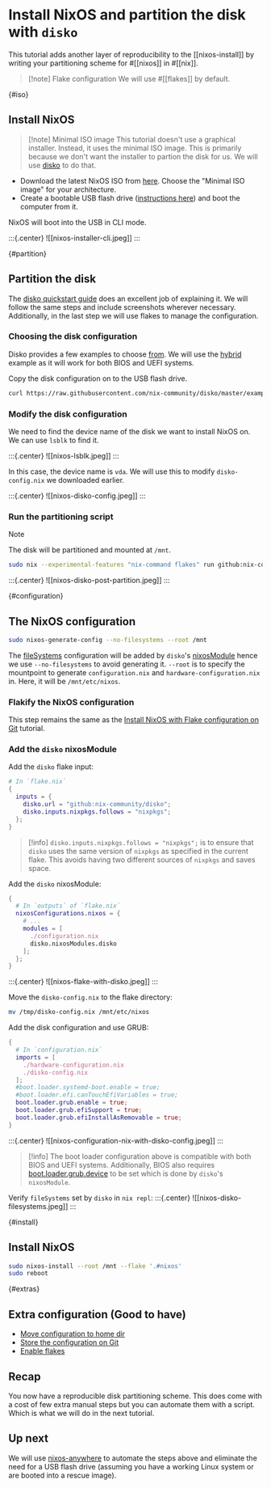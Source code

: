 # Install NixOS and partition the disk with `disko`

This tutorial adds another layer of reproducibility to the [[nixos-install]] by writing your partitioning scheme for #[[nixos]] in #[[nix]].

>[!note] Flake configuration
> We will use #[[flakes]] by default.

{#iso}
## Install NixOS

>[!note] Minimal ISO image
> This tutorial doesn't use a graphical installer. Instead, it uses the minimal ISO image. This is primarily because we don't want the installer to partion the disk for us. We will use [disko](https://github.com/nix-community/disko) to do that.

- Download the latest NixOS ISO from [here](https://nixos.org/download#download-nixos). Choose the "Minimal ISO image" for your architecture.
- Create a bootable USB flash drive ([instructions here](https://nixos.org/manual/nixos/stable/index.html#sec-booting-from-usb)) and boot the computer from it.

NixOS will boot into the USB in CLI mode. 

:::{.center}
![[nixos-installer-cli.jpeg]]
:::

{#partition}
## Partition the disk

The [disko quickstart guide](https://github.com/nix-community/disko/blob/master/docs/quickstart.md) does an excellent job of explaining it. We will follow the same steps and include screenshots wherever necessary. Additionally, in the last step we will use flakes to manage the configuration.

### Choosing the disk configuration

Disko provides a few examples to choose [from](https://github.com/nix-community/disko/tree/master/example). We will use the [hybrid](https://github.com/nix-community/disko/blob/master/example/hybrid.nix) example as it will work for both BIOS and UEFI systems.

Copy the disk configuration on to the USB flash drive.

```bash
curl https://raw.githubusercontent.com/nix-community/disko/master/example/hybrid.nix -o /tmp/disko-config.nix
```

### Modify the disk configuration

We need to find the device name of the disk we want to install NixOS on. We can use `lsblk` to find it.


:::{.center}
![[nixos-lsblk.jpeg]]
:::

In this case, the device name is `vda`. We will use this to modify `disko-config.nix` we downloaded earlier.

:::{.center}
![[nixos-disko-config.jpeg]]
:::

### Run the partitioning script

>[!note]
> The disk will be partitioned and mounted at `/mnt`.

```bash
sudo nix --experimental-features "nix-command flakes" run github:nix-community/disko -- --mode disko /tmp/disko-config.nix
```

:::{.center}
![[nixos-disko-post-partition.jpeg]]
:::

{#configuration}
## The NixOS configuration

```bash
sudo nixos-generate-config --no-filesystems --root /mnt
```

The [fileSystems](https://search.nixos.org/options?channel=23.11&show=fileSystems&from=0&size=50&sort=relevance&type=packages&query=fileSystems) configuration will be added by `disko`'s [nixosModule](https://nixos.wiki/wiki/NixOS_modules) hence we use `--no-filesystems` to avoid generating it. `--root` is to specify the mountpoint to generate `configuration.nix` and `hardware-configuration.nix` in. Here, it will be `/mnt/etc/nixos`.

### Flakify the NixOS configuration

This step remains the same as the [Install NixOS with Flake configuration on Git](https://nixos.asia/en/tutorial/nixos-install#flakeify) tutorial.

### Add the `disko` nixosModule

Add the `disko` flake input:

```nix
# In `flake.nix`
{
  inputs = {
    disko.url = "github:nix-community/disko";
    disko.inputs.nixpkgs.follows = "nixpkgs";
  };
}
```
>[!info]
> `disko.inputs.nixpkgs.follows = "nixpkgs";` is to ensure that `disko` uses the same version of `nixpkgs` as specified in the current flake. This avoids having two different sources of `nixpkgs` and saves space.

Add the `disko` nixosModule:

```nix
{
  # In `outputs` of `flake.nix`
  nixosConfigurations.nixos = {
    # ...
    modules = [
      ./configuration.nix
      disko.nixosModules.disko
    ];
  };
}
```
:::{.center}
![[nixos-flake-with-disko.jpeg]]
:::

Move the `disko-config.nix` to the flake directory:

```bash
mv /tmp/disko-config.nix /mnt/etc/nixos
```

Add the disk configuration and use GRUB:

```nix
{
  # In `configuration.nix`
  imports = [
    ./hardware-configuration.nix
    ./disko-config.nix
  ];
  #boot.loader.systemd-boot.enable = true;
  #boot.loader.efi.canTouchEfiVariables = true;
  boot.loader.grub.enable = true;
  boot.loader.grub.efiSupport = true;
  boot.loader.grub.efiInstallAsRemovable = true;
}
```
:::{.center}
![[nixos-configuration-nix-with-disko-config.jpeg]]
:::

>[!info]
> The boot loader configuration above is compatible with both BIOS and UEFI systems. Additionally, BIOS also requires [boot.loader.grub.device](https://search.nixos.org/options?channel=23.11&show=boot.loader.grub.device&from=0&size=50&sort=relevance&type=packages&query=boot.loader.grub.device) to be set which is done by `disko`'s `nixosModule`.

Verify `fileSystems` set by `disko` in `nix repl`:
:::{.center}
![[nixos-disko-filesystems.jpeg]]
:::


{#install}
## Install NixOS

```bash
sudo nixos-install --root /mnt --flake '.#nixos'
sudo reboot
```

{#extras}
## Extra configuration (Good to have)

- [Move configuration to home dir](https://nixos.asia/en/tutorial/nixos-install#homedir)
- [Store the configuration on Git](https://nixos.asia/en/tutorial/nixos-install#git)
- [Enable flakes](https://nixos.asia/en/tutorial/nixos-install#enable-flakes)

## Recap

You now have a reproducible disk partitioning scheme. This does come with a cost of few extra manual steps but you can automate them with a script. Which is what we will do in the next tutorial.

## Up next

We will use [nixos-anywhere](https://github.com/nix-community/nixos-anywhere) to automate the steps above and eliminate the need for a USB flash drive (assuming you have a working Linux system or are booted into a rescue image).

#











